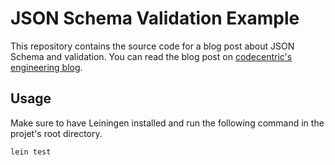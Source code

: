 # JSON Schema Validation Example

This repository contains the source code for a blog post
about JSON Schema and validation. You can read the blog post on
[codecentric's engineering blog](http://blog.codecentric.de/?p=20803).

## Usage

Make sure to have Leiningen installed and run the following command in the
projet's root directory.

```
lein test
```
